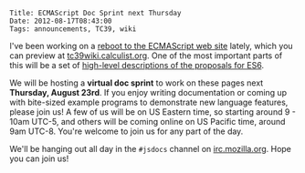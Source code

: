     Title: ECMAScript Doc Sprint next Thursday
    Date: 2012-08-17T08:43:00
    Tags: announcements, TC39, wiki

I've been working on a [reboot to the ECMAScript web site](https://github.com/dherman/tc39-codex-wiki) lately, which you can preview at [tc39wiki.calculist.org](http://tc39wiki.calculist.org). One of the most important parts of this will be a set of [high-level descriptions of the proposals for ES6](http://tc39wiki.calculist.org/es6/).

We will be hosting a **virtual doc sprint** to work on these pages next **Thursday, August 23rd**. If you enjoy writing documentation or coming up with bite-sized example programs to demonstrate new language features, please join us! A few of us will be on US Eastern time, so starting around 9 - 10am UTC-5, and others will be coming online on US Pacific time, around 9am UTC-8. You're welcome to join us for any part of the day.

We'll be hanging out all day in the `#jsdocs` channel on [irc.mozilla.org](http://irc.mozilla.org). Hope you can join us!
